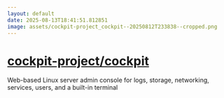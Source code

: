 ```yaml
---
layout: default
date: 2025-08-13T18:41:51.812851
image: assets/cockpit-project_cockpit--20250812T233838--cropped.png
---
```


# [cockpit-project/cockpit](https://github.com/cockpit-project/cockpit)

Web-based Linux server admin console for logs, storage, networking, services, users, and a built-in terminal

